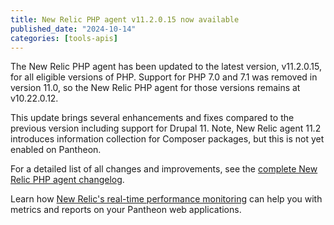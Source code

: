 ```yaml
---
title: New Relic PHP agent v11.2.0.15 now available
published_date: "2024-10-14"
categories: [tools-apis]
---
```


The New Relic PHP agent has been updated to the latest version, v11.2.0.15, for all eligible versions of PHP. Support for PHP 7.0 and 7.1 was removed in version 11.0, so the New Relic PHP agent for those versions remains at v10.22.0.12.

This update brings several enhancements and fixes compared to the previous version including support for Drupal 11. Note, New Relic agent 11.2 introduces information collection for Composer packages, but this is not yet enabled on Pantheon.


For a detailed list of all changes and improvements, see the [complete New Relic PHP agent changelog](https://docs.newrelic.com/docs/release-notes/agent-release-notes/php-release-notes/).

Learn how [New Relic's real-time performance monitoring](/guides/new-relic) can help you with metrics and reports on your Pantheon web applications.
